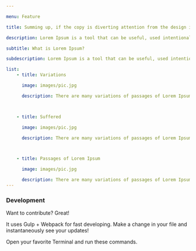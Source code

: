 ```yaml
---

menu: Feature

title: Summing up, if the copy is diverting attention from the design it’s because it’s not up to task.

description: Lorem Ipsum is a tool that can be useful, used intentionally it may help solve some problems. If you go about content strategy the wrong way, fix that problem.

subtitle: What is Lorem Ipsum?

subdescription: Lorem Ipsum is a tool that can be useful, used intentionally it may help some problems.

list:    
    - title: Variations

      image: images/pic.jpg

      description: There are many variations of passages of Lorem Ipsum available, but the majority have suffered alteration.



    - title: Suffered

      image: images/pic.jpg

      description: There are many variations of passages of Lorem Ipsum available, but the majority have suffered alteration.



    - title: Passages of Lorem Ipsum

      image: images/pic.jpg

      description: There are many variations of passages of Lorem Ipsum available, but the majority have suffered alteration.
---
```


### Development

Want to contribute? Great!

It uses Gulp + Webpack for fast developing.
Make a change in your file and instantaneously see your updates!

Open your favorite Terminal and run these commands.